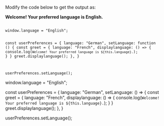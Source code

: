 Modify the code below to get the output as:

**Welcome! Your preferred language is English.**

<codeblock type="exercise" language="javascript" testMode="fixedInput">
<code>
window.language = "English";

const userPreferences = {
  language: "German",
  setLanguage: function () {
    const greet = {
      language: "French",
      displaylanguage: () => {
        console.log(`Welcome! Your preferred language is ${this.language}.`);
      }
    }
    greet.displaylanguage();
  },
}

userPreferences.setLanguage();
</code>

<solution>
window.language = "English";

const userPreferences = {
  language: "German",
  setLanguage: () => {
    const greet = {
      language: "French",
      displaylanguage: () => {
        console.log(`Welcome! Your preferred language is ${this.language}.`);
      }
    }
    greet.displaylanguage();
  },
}

userPreferences.setLanguage();
</solution>
</codeblock>
